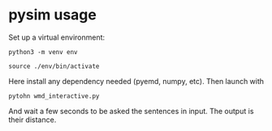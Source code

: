 # pysim usage

Set up a virtual environment:

```python3 -m venv env```

```source ./env/bin/activate ```

Here install any dependency needed (pyemd, numpy, etc). Then launch with

```pytohn wmd_interactive.py ```

And wait a few seconds to be asked the sentences in input. The output is their distance.
